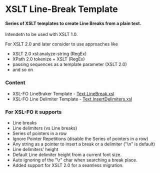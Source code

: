 # XSLT Line-Break Template

#### Series of XSLT templates to create Line Breaks from a plain text.

Intendetn to be used with XSLT 1.0.

For XSLT 2.0 and later consider to use approaches like

* XSLT 2.0 xsl:analyze-string (RegEx)
* XPath 2.0 tokenize + XSLT (RegEx)
* passing sequences as a template parameter (XSLT 2.0)
* and so on

### Content

* XSL-FO LineBraker Template - [Text.LineBreak.xsl](https://github.com/it3xl/xslt-line-break-template/blob/master/__.Structure/Func/Text/Text.LineBreak.xsl)
* XSL-FO Line Delimiter Template - [Text.InsertDelimiters.xsl](https://github.com/it3xl/xslt-line-break-template/blob/master/__.Structure/Func/Text/Text.InsertDelimiters.xsl)

### For XSL-FO it supports

 - Line breaks
 - Line delimiters (vs Line breaks)
 - Series of pointers in a row
 - Ignore Pointer Repetitions (disable the Series of pointers in a row)
 - Any string as a pointer to insert a break or a delimiter ("\n" is default)
 - Line delimiters' height
 - Default Line delimiter height from a current font size.
 - Auto ignoring of the "\r" char when searching a break place.
 - Added support for XSLT 2.0 for a seamless migration.
